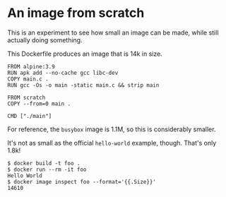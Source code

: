 # An image from scratch

This is an experiment to see how small an image can be made, while still actually doing something.

This Dockerfile produces an image that is 14k in size.

```
FROM alpine:3.9
RUN apk add --no-cache gcc libc-dev
COPY main.c .
RUN gcc -Os -o main -static main.c && strip main

FROM scratch
COPY --from=0 main .

CMD ["./main"]
```

For reference, the `busybox` image is 1.1M, so this is considerably smaller.

It's not as small as the official `hello-world` example, though. That's only 1.8k! 

```
$ docker build -t foo .
$ docker run --rm -it foo
Hello World
$ docker image inspect foo --format='{{.Size}}'
14610
```
